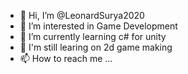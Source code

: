 - 👋 Hi, I’m @LeonardSurya2020
- 👀 I’m interested in Game Development
- 🌱 I’m currently learning c# for unity
- 💞️ I'm still learing on 2d game making
- 📫 How to reach me ...

<!---
LeonardSurya2020/LeonardSurya2020 is a ✨ special ✨ repository because its `README.md` (this file) appears on your GitHub profile.
You can click the Preview link to take a look at your changes.
--->
